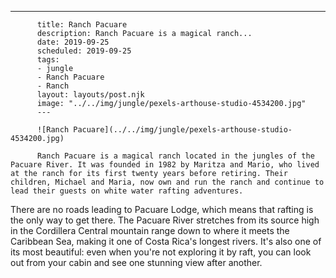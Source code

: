 ---
          title: Ranch Pacuare
          description: Ranch Pacuare is a magical ranch...
          date: 2019-09-25
          scheduled: 2019-09-25
          tags:
          - jungle
          - Ranch Pacuare
          - Ranch
          layout: layouts/post.njk
          image: "../../img/jungle/pexels-arthouse-studio-4534200.jpg"
          ---
          
          ![Ranch Pacuare](../../img/jungle/pexels-arthouse-studio-4534200.jpg)
          
          Ranch Pacuare is a magical ranch located in the jungles of the Pacuare River. It was founded in 1982 by Maritza and Mario, who lived at the ranch for its first twenty years before retiring. Their children, Michael and Maria, now own and run the ranch and continue to lead their guests on white water rafting adventures.

There are no roads leading to Pacuare Lodge, which means that rafting is the only way to get there. The Pacuare River stretches from its source high in the Cordillera Central mountain range down to where it meets the Caribbean Sea, making it one of Costa Rica's longest rivers. It's also one of its most beautiful: even when you're not exploring it by raft, you can look out from your cabin and see one stunning view after another.